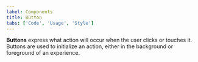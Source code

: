 ```yaml
---
label: Components
title: Button
tabs: ['Code', 'Usage', 'Style']
---
```


**Buttons** express what action will occur when the user clicks or touches it. Buttons are used to initialize an action, either in the background or foreground of an experience.

<component 
    name="Primary Button"
    component="button"
    variation="button--primary" 
    codepen="QMaZmK"
    hasReactVersion="true"
    hasAngularVersion="true"
    >
</component>
<component 
    name="Secondary Button"
    component="button"
    variation="button--secondary" 
    codepen="WdwJKG"
    hasReactVersion="true"
    hasAngularVersion="true"
    >
</component>
<component 
    name="Tertiary Button"
    component="button"
    variation="button--tertiary" 
    codepen="WJqbvX"
    hasReactVersion="true"
    hasAngularVersion="true"
    >
</component>
<component 
    name="Ghost Button"
    component="button"
    variation="button--ghost" 
    codepen="ppyVOw"
    hasReactVersion="true"
    hasAngularVersion="true"
    >
</component>
<component 
    name="Danger button"
    component="button"
    variation="button--danger" 
    codepen="EoKLeR"
    hasReactVersion="true"
    hasAngularVersion="true"
    >
</component>
<component 
    name="Primary Danger button"
    component="button"
    variation="button--danger--primary" 
    codepen="bKVgOK"
    hasReactVersion="true"
    hasAngularVersion="true"
    >
</component>
<component 
    name="Small Primary button"
    component="button"
    variation="button--primary--small" 
    codepen="zjVxoX"
    hasReactVersion="true"
    hasAngularVersion="true"
    >
</component>
<component 
    name="Small secondary button"
    component="button"
    variation="button--secondary--small" 
    codepen="MGMYoZ"
    hasReactVersion="true"
    hasAngularVersion="true"
    >
</component>
<component 
    name="Small tertiary button"
    component="button"
    variation="button--tertiary--small" 
    codepen="JvQoyo"
    hasReactVersion="true"
    hasAngularVersion="true"
    >
</component>
<component 
    name="Small ghost button"
    component="button"
    variation="button--ghost--small" 
    codepen="vjqEey"
    hasReactVersion="true"
    hasAngularVersion="true"
    >
</component>
<component 
    name="Small primary danger button"
    component="button"
    variation="button--danger--primary--small" 
    codepen="KedaJb"
    hasReactVersion="true"
    hasAngularVersion="true"
    >
</component>
<component 
    name="Small danger button"
    component="button"
    variation="button--danger--small" 
    codepen="xjobPx"
    hasReactVersion="true"
    hasAngularVersion="true"
    >
</component>
<component-docs component="button"></component-docs>
